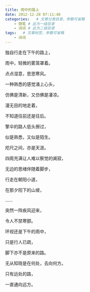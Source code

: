 ```yaml
---
title: 雨中的路上
date: 2012-12-28 07:11:48
categories:   # 文章分类目录，参数可省略
    - 随笔 # 此为一级目录
    - 诗词 # 此为二级目录
tags:   # 文章标签，参数可省略
    - 诗词
---
```

独自行走在下午的路上，

雨中，轻微的雾笼罩着。

点点湿意，思思寒风。

一种熟悉的感觉涌上心头，

仿佛是清新，又仿佛是凄凉。

漫无目的地走着，

不知道往前还是往后。

擎伞的路人低头擦过，

似是熟悉，又似是陌生。

咫尺之间，亦是天涯。

四周充满让人难以察觉的阒寂，

无边的思绪伴随着脚步，

行走在朝阳小道，

在那夕阳下的山坡，

……

突然一阵疾风迎来，

令人不禁寒颤。

环视还是下午的雨中，

只是行人已疏，

脚下亦不是原来的路。

无从知晓是在何处，去向何方。

只有远处的路，

一直通向远方。
